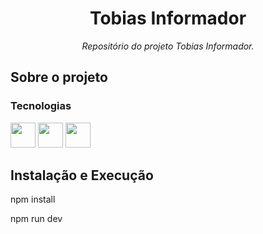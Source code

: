 <h1 align="center">Tobias Informador</h1>
<p align="center"><i>Repositório do projeto Tobias Informador.</i></p>

##  Sobre o projeto

### Tecnologias
<p display="inline-block">
  <img style="width: 40px" src="https://cdn.jsdelivr.net/gh/devicons/devicon/icons/react/react-original.svg" />
  <img style="width: 40px" src="https://cdn.jsdelivr.net/gh/devicons/devicon/icons/nodejs/nodejs-original.svg" />    
  <img style="width: 40px" src="https://cdn.jsdelivr.net/gh/devicons/devicon/icons/mongodb/mongodb-original-wordmark.svg" />
</p>
                                                                                                  

## Instalação e Execução
npm install

npm run dev


